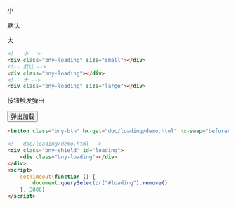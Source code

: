 <div class="row">
    <div class="col col-4">
        <p>小</p>
        <div class="bny-loading" size="small"></div>
    </div>
    <div class="col col-4">
        <p>默认</p>
        <div class="bny-loading"></div>
    </div>
    <div class="col col-4">
        <p>大</p>
        <div class="bny-loading" size="large"></div>
    </div>
</div>

```html
<!-- 小 -->
<div class="bny-loading" size="small"></div>
<!-- 默认 -->
<div class="bny-loading"></div>
<!-- 大 -->
<div class="bny-loading" size="large"></div>
```

按钮触发弹出

<button class="bny-btn" hx-get="doc/loading/demo.html" hx-swap="beforeend" hx-target="body">弹出加载</button>

```html
<button class="bny-btn" hx-get="doc/loading/demo.html" hx-swap="beforeend" hx-target="body">弹出加载</button>

<!-- doc/loading/demo.html -->
<div class="bny-shield" id="loading">
    <div class="bny-loading"></div>
</div>
<script>
    setTimeout(function () {
        document.querySelector("#loading").remove()
    }, 3000)
</script>

```